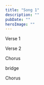```yaml
---
title: "Song 1"
description: ""
pubDate: ""
heroImage: ""
---
```


Verse 1

Verse 2

Chorus

bridge

Chorus



